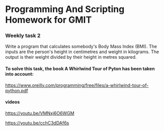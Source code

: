 # Programming And Scripting Homework for GMIT

### Weekly task 2

Write a program that calculates somebody's Body Mass Index (BMI). The inputs are the person's height in centimetres and weight in kilograms. The output is their weight divided by their height in metres squared.

#### To solve this task, the book A Whirlwind Tour of Pyton has been taken into account:

https://www.oreilly.com/programming/free/files/a-whirlwind-tour-of-python.pdf

#### videos

https://youtu.be/VMNxj6O6WGM

https://youtu.be/cchC3dDAf6s

